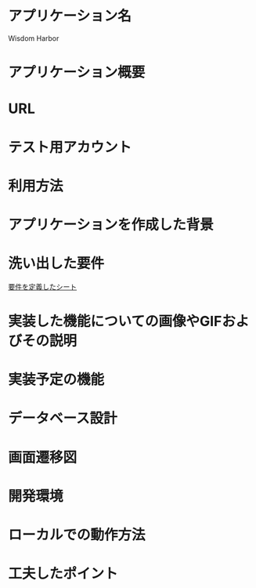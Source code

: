 # アプリケーション名
Wisdom Harbor
# アプリケーション概要

# URL

# テスト用アカウント

# 利用方法

# アプリケーションを作成した背景

# 洗い出した要件
[要件を定義したシート](https://docs.google.com/spreadsheets/d/1pKo2gA4GlzT-DhRCGkVkvPYu7caMMm8jFkSmQeEnGBg/edit?usp=sharing)
# 実装した機能についての画像やGIFおよびその説明

# 実装予定の機能

# データベース設計

# 画面遷移図

# 開発環境

# ローカルでの動作方法

# 工夫したポイント
